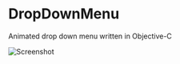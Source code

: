 # DropDownMenu
Animated drop down menu written in Objective-C


![Screenshot](https://github.com/oduwa/DropDownMenu/blob/master/phonescreen.png)
